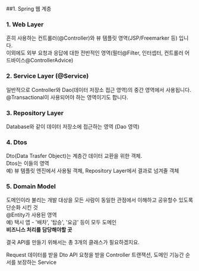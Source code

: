 ##1. Spring 웹 계층
### 1. Web Layer

흔히 사용하는 컨트롤러(@Controller)와 뷰 템플릿 영역(JSP/Freemarker 등) 입니다.<br>
이외에도 외부 요청과 응답에 대한 전반적인 영역(필터@Filter, 인터셉터, 컨트롤러 어드바이스@ControllerAdvice)

### 2. Service Layer (@Service)

일반적으로 Controller와 Dao(데이터 저장소 접근 영역)의 중간 영역에서 사용됩니다.<br>
@Transactional이 사용되어야 하는 영역이기도 합니다.

### 3. Repository Layer
Database와 같이 데이터 저장소에 접근하는 영역 (Dao 영역)<br>

### 4. Dtos
Dto(Data Trasfer Object)는 계층간 데이터 교환을 위한 객체.<br>
Dtos는 이들의 영역<br>
예) 뷰 템플릿 엔진에서 사용될 객체, Repository Layer에서 결과로 넘겨줄 객체

### 5. Domain Model
도메인이라 불리는 개발 대상을 모든 사람이 동일한 관점에서 이해하고 공유할수 있도록 단순화 시킨 것<br>
@Entity가 사용된 영역<br>
예) 택시 앱 - '배차', '탑승', '요금' 등이 모두 도메인<br>
**비즈니스 처리를 담당해야할 곳**




결국 API를 만들기 위해서는 총 3개의 클래스가 필요하겠지요.

Request 데이터를 받을 Dto
API 요청을 받을 Controller
트랜잭션, 도메인 기능간 순서를 보장하는 Service